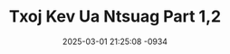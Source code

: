 ---
layout: movie-video-data
date: 2025-03-01 21:25:08 -0934
categories: movie

# Site Attributes
title: "Txoj Kev Ua Ntsuag Part 1,2"
permalink: "/movie/Txoj_Kev_Ua_Ntsuag_Part_1,2"

# Movie Attributes
synopsis: "Ua tsaug rau Classic Video Production uas tau tso cai rau kuv tau siv cov nkauj nyob rau zaj yeeb yam no thiab ua tsaug ntau ntau rau cov artists xws li nram qab no, Tshaj Meej Yaj, Ntxawm Lis, Ntxawm Thoj, Tsua Muas, Kawm Muas, PajCi Muas, Tuam Yaj thiab Sua Lauj. "
producer: "Suab Hmoob Production"
director: "Thersak Vue, Peter Vang"
writer: "Ze Thao, Peter Vang"
video_link: "https://youtu.be/pcoHKJiNk-U?si=gM-s3dvMr6Df0pAQ"
genre: "Drama Romance"
year: ""
release_type: "DVD"
storage: "Center for Hmong Studies"
thumbnail: "/assets/images/movie_thumbnails/Txoj Kev Ua Ntsuag Part 1,2.jpeg"
publishing_company: "Suab Hmoob Production"

# Sequels + Parts
base_movie: ""
total_parts: 0
sequel: ""

# Movie Cast
cast:
#VALUE!
---